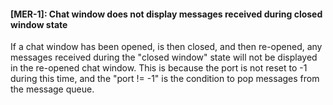 #### [MER-1]: Chat window does not display messages received during closed window state

If a chat window has been opened, is then closed, and then re-opened, any messages received during the "closed window"
state will not be displayed in the re-opened chat window. This is because the port is not reset to -1 during this time,
and the "port != -1" is the condition to pop messages from the message queue.
